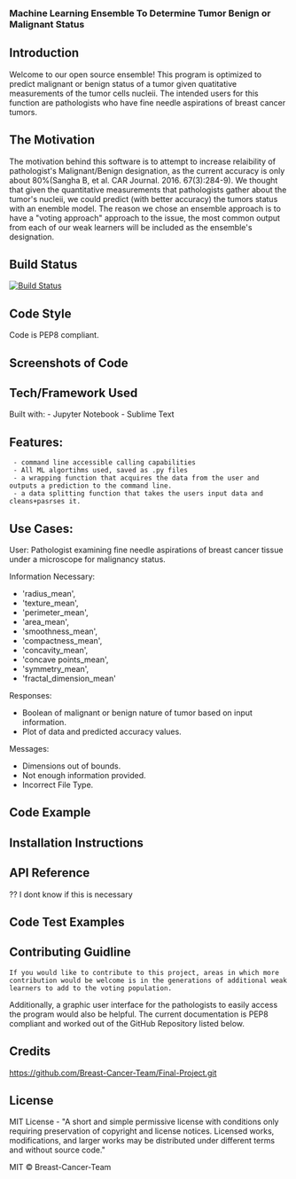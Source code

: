 ### Machine Learning Ensemble To Determine Tumor Benign or Malignant Status 

## Introduction
Welcome to our open source ensemble! This program is optimized to predict malignant or benign status of a tumor given quatitative measurements of the tumor cells nucleii.
 The intended users for this function are pathologists who have fine needle aspirations of breast cancer tumors. 

## The Motivation
The motivation behind this software is to attempt to increase relaibility of pathologist's Malignant/Benign designation, as the current accuracy is only about 80%(Sangha B, et al. CAR Journal. 2016. 67(3):284-9).
We thought that given the quantitative measurements that pathologists gather about the tumor's nucleii, we could predict (with better accuracy) the tumors status with an enemble model.
The reason we chose an ensemble approach is to have a "voting approach" approach to the issue, the most common output from each of our weak learners will be included as the ensemble's designation. 

## Build Status
[![Build Status](https://travis-ci.com/Breast-Cancer-Team/Final-Project.svg?branch=main)](https://travis-ci.com/github/Breast-Cancer-Team/Final-Project)

## Code Style
Code is PEP8 compliant. 

## Screenshots of Code

## Tech/Framework Used
   Built with:
     - Jupyter Notebook
     - Sublime Text

## Features:
     - command line accessible calling capabilities
     - All ML algortihms used, saved as .py files
     - a wrapping function that acquires the data from the user and outputs a prediction to the command line.
     - a data splitting function that takes the users input data and cleans+pasrses it. 
 
## Use Cases: 
User: Pathologist examining fine needle aspirations of breast cancer tissue under a microscope for malignancy status.

Information Necessary:
- 'radius_mean',
- 'texture_mean',
- 'perimeter_mean',
- 'area_mean',
- 'smoothness_mean',
- 'compactness_mean',
- 'concavity_mean',
- 'concave points_mean',
- 'symmetry_mean',
- 'fractal_dimension_mean'

Responses: 
- Boolean of malignant or benign nature of tumor based on input information.
- Plot of data and predicted accuracy values.
  
Messages: 
- Dimensions out of bounds.
- Not enough information provided.
- Incorrect File Type.

## Code Example

## Installation Instructions

## API Reference
?? I dont know if this is necessary

## Code Test Examples

## Contributing Guidline
    If you would like to contribute to this project, areas in which more contribution would be welcome is in the generations of additional weak learners to add to the voting population.
Additionally, a graphic user interface for the pathologists to easily access the program would also be helpful. The current documentation is PEP8 compliant and worked out of the GitHub Repository listed below. 

## Credits
https://github.com/Breast-Cancer-Team/Final-Project.git

## License 
MIT License - "A short and simple permissive license with conditions only requiring preservation of copyright and license notices. Licensed works, modifications, and larger works may be distributed under different terms and without source code." 

MIT © Breast-Cancer-Team
